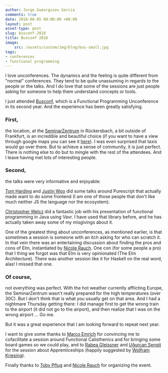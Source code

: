 ```yaml
---
author: Jorge Gueorguiev Garcia
comments: true
date: 2018-08-05 08:00:00 +00:00
layout: post
asset-type: post
slug: busconf-2018
title: Busconf 2018
image:
    src: /assets/custom/img/blog/bus-small.jpg
tags:
- conferences
- functional programming
---
```


I love unconferences. The dynamics and the feeling is quite different from "normal" conferences. They tend to be quite unassuming in regards to the people or the talks. And I do love that some of the sessions are just people asking for someone to help them understand concepts or tools.

I just attended [Busconf](http://www.bus-conf.org/index.html), which is a Functional Programming Unconference in its second year. And the experience has been greatly satisfying.

### First, 
the location, at the [SeminarZentrum](https://www.natuerlich-tagen.de/) in Rückersbach, a bit outside of Frankfurt, is an incredible and beautiful choice (if you want to have a view through google maps you can see it [here](https://www.google.com/maps/@50.0437687,9.1096571,3a,89.6y,323.65h,102.32t/data=!3m8!1e1!3m6!1sAF1QipPlVnBMK25MFA_-Sx1xjU050WdCOwQ-_bd69C4-!2e10!3e11!6shttps:%2F%2Flh5.googleusercontent.com%2Fp%2FAF1QipPlVnBMK25MFA_-Sx1xjU050WdCOwQ-_bd69C4-%3Dw203-h100-k-no-pi-0-ya167.02386-ro0-fo100!7i9728!8i4080)). I was even surprised that taxis would go over there. But to achieve a sense of community, it is just perfect. There is nothing else to do but to mingle with the rest of the attendees. And I leave having met lots of interesting people.

### Second,
the talks were very informative and enjoyable:

[Tom Harding](https://github.com/i-am-tom) and [Justin Woo](https://github.com/justinwoo) did some talks around Purescript that actually made want to do some frontend (I am one of those people that don't like much neither JS the language nor the ecosystem). 

[Christopher Welcz](https://twitter.com/ChristophWelcz) did a fantastic job with his presentation of functional programming in Java using Vavr. I have used that library before, and he has actually taken away some of my misgivings about it.

One of the greatest thing about unconferences, as mentioned earlier, is that sometimes a session is someone with an itch asking for who can scratch it. In that vein there was an entertaining discussion about finding the pros and cons of Elm, instantiated by [Nicole Rauch](https://twitter.com/NicoleRauch). One con (for some people a pro) that I thing we forgot was that Elm is very opinionated (The Elm Architecture). There was another session like it for Haskell on the real word, alas! I missed that one.

### Of course,
not everything was perfect. With the hot weather currently afflicting Europe, the SeminarZentrum wasn't really prepared for the high temperatures (over 30C). But I don't think that is what you usually get on that area. And I had a nightmare Thursday getting there: I did manage first to get the wrong train to the airport (it did not go to the airport), and then realize that I was on the wrong airport ... Go me.

But it was a great experience that I am looking forward to repeat next year.

I want to give some thanks to [Marco Emrich](https://twitter.com/marcoemrich) for convincing me to cofacilitate a session around Functional Calisthenics and for bringing some board games so we could play, and to [Rabea Gleissner](https://twitter.com/aebaR) and [Uğurcan Şengit](https://twitter.com/urgucansengit) for the session about Apprenticeships (happily suggested by [Wolfram Kriesing](https://twitter.com/wolframkriesing)).

Finally thanks to [Toby Pflug](https://twitter.com/tpflug) and [Nicole Rauch](https://twitter.com/nicolerauch) for organizing the event.

